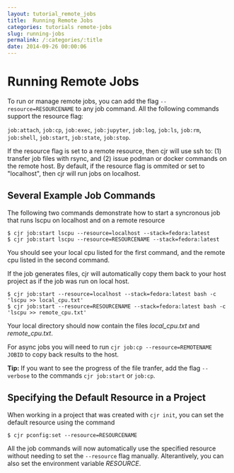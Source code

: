 ```yaml
---
layout: tutorial_remote_jobs
title:  Running Remote Jobs
categories: tutorials remote-jobs
slug: running-jobs
permalink: /:categories/:title
date: 2014-09-26 00:00:06
---
```


Running Remote Jobs
=======================

To run or manage remote jobs, you can add the flag `--resource=RESOURCENAME` to any job command. All the following commands support the resource flag:

`job:attach`, `job:cp`, `job:exec`, `job:jupyter`, `job:log`, `job:ls`, `job:rm`, `job:shell`, `job:start`, `job:state`, `job:stop`.

If the resource flag is set to a remote resource, then cjr will use ssh to: (1) transfer job files with rsync, and (2) issue podman or docker commands on the remote host.
By default, if the resource flag is ommited or set to "localhost", then cjr will run jobs on localhost. 

## Several Example Job Commands

The following two commands demonstrate how to start a syncronous job that runs lscpu on localhost and on a remote resource
```console
$ cjr job:start lscpu --resource=localhost --stack=fedora:latest
$ cjr job:start lscpu --resource=RESOURCENAME --stack=fedora:latest
```
You should see your local cpu listed for the first command, and the remote cpu listed in the second command.

If the job generates files, cjr will automatically copy them back to your host project as if the job was run on local host.
```console
$ cjr job:start --resource=localhost --stack=fedora:latest bash -c 'lscpu >> local_cpu.txt'
$ cjr job:start --resource=RESOURCENAME --stack=fedora:latest bash -c 'lscpu >> remote_cpu.txt'
```
Your local directory should now contain the files *local_cpu.txt* and *remote_cpu.txt*.

For async jobs you will need to run `cjr job:cp --resource=REMOTENAME JOBID` to copy back results to the host.

**Tip:** If you want to see the progress of the file tranfer, add the flag `--verbose` to the commands `cjr job:start` or `job:cp`.


## Specifying the Default Resource in a Project

When working in a project that was created with `cjr init`, you can set the default resource using the command 
```console
$ cjr pconfig:set --resource=RESOURCENAME
```
All the job commands will now automatically use the specified resource without needing to set the `--resource` flag manually. 
Alterantively, you can also set the environment variable *RESOURCE*.